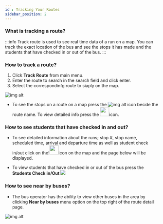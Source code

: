```yaml
---
id : Tracking Your Routes
sidebar_position: 2
---
```



### What is tracking a route?
:::info
Track route is used to see real time data of a run on a map. You can track the exact location of the bus and see the stops it has made and the students that have checked in or out of the bus. 
:::


### How to track a route?

1. Click **Track Route** from main menu.
2. Enter the route to search in the search field and click enter.
3. Select the correspondinfg route to siaply on the map. 

![img alt](/img/trackroute-search.png)


- To see the stops on a route on a map press the ![img alt](/img/trackroute-detail.png) icon beside the route name. To view detailed info press the <img src='/img/trackroute-dticon.png' height='30px' width='30px'/>icon.

### How to see students that have checked in and out?
- To see detailed information about the runs; stop #, stop name, scheduled time, arrival and departure time as well as student check in/out click on the!<img src='/img/trackroute-bus.png' height='30px' width='30px'/>icon on the map and the page below will be displayed. 

- To view students that have checked in or out of the bus press the **Students Check in/Out** <img src='/img/trackroute-checkinout.png' />
  
### How to see near by buses?
- The bus operator has the ability to view other buses in the area by clicking **Near by buses** menu option on the top right of the route detail page. 
  
![img alt](/img/trackroute-info.png)


